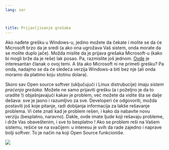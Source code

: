 ```yaml
---
lang: ser



title: Prijavljivanje grešaka
---
```


Ako nađete grešku u Windows-u, jedino možete da čekate i molite se da će
Microsoft brzo da je sredi (a ako ona ugrožava Vaš sistem, onda morate
da se molite duplo jače). Možda mislite da je prijava grešaka
Microsoft-u (kako bi mogli brže da je reše) lak posao. Pa, razmislite
još jednom. <a 
href="http://www.oreillynet.com/mac/blog/2002/06/mission_impossible_submitting.html">Ovde</a> 
je interesantan članak o ovoj temi. A šta ako Microsoft ni ne primeti
grešku? Pa onda, nadajmo se da će sledeća verzija Windows-a biti bez
nje (ali onda moramo da platimo koju stotinu dolara).

Skoro sav Open source softver (uključujući i Linux distrubucije) imaju
<i>sistem praćenja grešaka</i>. Možete ne samo prijaviti grešku (a i poželjno 
je da to uradite !) objašnjavajući kakav je problem, već možete da 
vidite šta se dalje dešava: sve je jasno i razumljivo za sve. 
Developeri će odgovoriti, možda postaviti još koje pitanje, radi dobijanja informacija
za lakše rešavanje problema. Vi ćete znati kad je problem rešen, i kako da
nabavite novu verziju (besplatno, naravno). 
Dakle, ovde imate ljude koji rešavaju probleme, i drže Vas obaveštenim,
i sve to besplatno ! Ako se problem reši na Vašem sistemu,
rešiće se na svačijem: u interesu je svih da rade zajedno
i naprave bolji softver. To je način na koji Open Source funkcioniše.

<img src="Images/report_bugs_thumb.png" />




